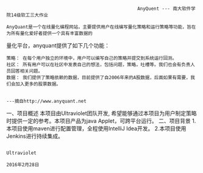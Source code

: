 													AnyQuent --- 南大软件学院14级软工三大作业

	AnyQuant是一个在线量化编程网站，主要提供用户在线编写量化策略和运行策略等功能，旨在为所有量化爱好者提供一个具有丰富数据的
量化平台，anyquant提供了如下几个功能：

    策略： 在每个用户独立的环境中，用户可以编写自己的策略并提交到系统运行回测。
    社区： 所有用户可以在社区中发表自己的想法，包括问题，策略，吐槽等。我们也会有负责人员回答相关问题。
    数据： 我们提供了策略依赖的数据，目前提供了自2006年来的A股数据，后面如果有需要，我们会加入更多的股票数据。

    																						 ---摘自http://www.anyquant.net
																													
	
一、项目概述
	本项目由Ultraviolet团队开发, 希望能够通过本项目为用户制定策略时提供一定的参考。本项目产品为java Applet，可跨平台运行。
二、项目背景
    1.本项目使用maven进行配置管理，全程使用IntelliJ Idea开发。
    2.本项目使用Jenkins进行持续集成。
    
	
	
	
	
	
																												Ultraviolet
																									           2016年2月28日
